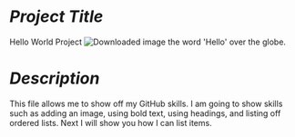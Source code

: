 # ***Project Title***
Hello World Project
![Downloaded image the word 'Hello' over the globe.](https://cdn-images-1.medium.com/max/1600/1*U-R58ahr5dtAvtSLGK2wXg.png)
# ***Description***
This file allows me to show off my GitHub skills. I am going to show skills such as adding an image, using bold text, using headings, and listing off ordered lists. Next I will show you how I can list items. 
